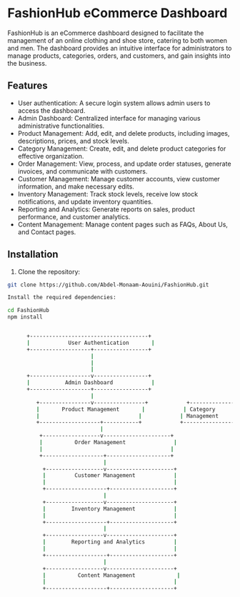 # FashionHub eCommerce Dashboard

FashionHub is an eCommerce dashboard designed to facilitate the management of an online clothing and shoe store, catering to both women and men. The dashboard provides an intuitive interface for administrators to manage products, categories, orders, and customers, and gain insights into the business.

## Features

- User authentication: A secure login system allows admin users to access the dashboard.
- Admin Dashboard: Centralized interface for managing various administrative functionalities.
- Product Management: Add, edit, and delete products, including images, descriptions, prices, and stock levels.
- Category Management: Create, edit, and delete product categories for effective organization.
- Order Management: View, process, and update order statuses, generate invoices, and communicate with customers.
- Customer Management: Manage customer accounts, view customer information, and make necessary edits.
- Inventory Management: Track stock levels, receive low stock notifications, and update inventory quantities.
- Reporting and Analytics: Generate reports on sales, product performance, and customer analytics.
- Content Management: Manage content pages such as FAQs, About Us, and Contact pages.

## Installation

1. Clone the repository:

```bash
git clone https://github.com/Abdel-Monaam-Aouini/FashionHub.git

Install the required dependencies:

cd FashionHub
npm install


      +-------------------------------------+
      |            User Authentication       |
      +-------------------+-----------------+
                          |
                          |
                          |
      +-------------------v-----------------+
      |           Admin Dashboard            |
      +-------------------+-----------------+
                          |
         +----------------v----------------+            +-----------------+
         |       Product Management       |            | Category        |
         |                               |            | Management      |
         +-------------------+-----------+            +-----------------+
                             |
          +------------------v---------------------+ 
          |          Order Management               |
          |                                        |
          +-------------------+--------------------+
                              |
           +------------------v---------------------+
           |         Customer Management            |
           |                                        |
           +-------------------+--------------------+
                              |
           +------------------v---------------------+
           |        Inventory Management            |
           |                                        |
           +-------------------+--------------------+
                              |
           +------------------v---------------------+
           |        Reporting and Analytics         |
           |                                        |
           +-------------------+--------------------+
                              |
           +------------------v---------------------+
           |          Content Management             |
           |                                        |
           +-------------------+--------------------+

